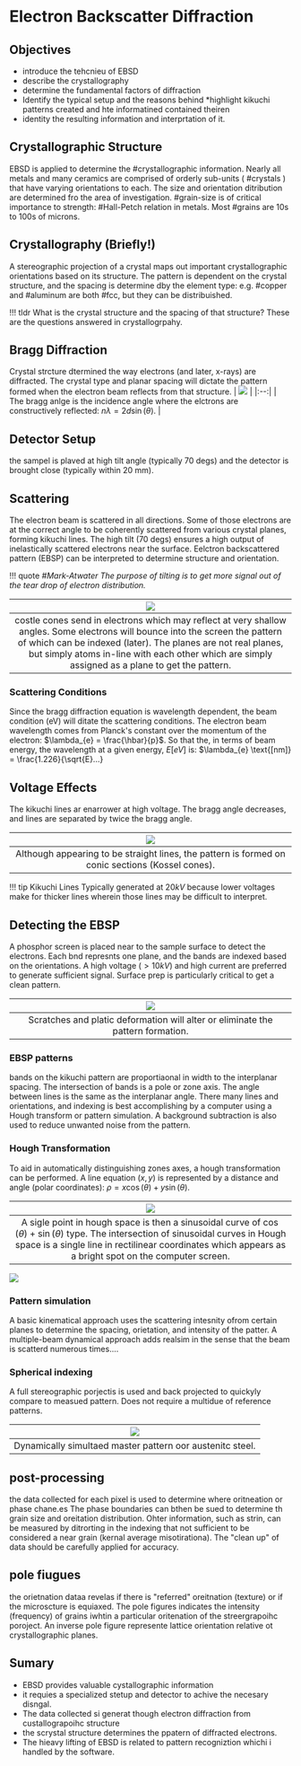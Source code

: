 <!-- 20220919T13:10 -->
# Electron Backscatter Diffraction

## Objectives
- introduce the tehcnieu of EBSD
- describe the crystallography
- determine the fundamental factors of diffraction
- Identify the typical setup and the reasons behind *highlight kikuchi patterns created and hte informatined contained theiren
- identity the resulting information and interprtation of it.



## Crystallographic Structure
EBSD is applied to determine the #crystallographic information.
Nearly all metals and many ceramics are comprised of orderly sub-units ( #crystals ) that have varying orientations to each.
The size and orientation ditribution are determined fro the area of investigation.
#grain-size is of critical importance to strength: #Hall-Petch relation in metals.
Most #grains are 10s to 100s of microns.



## Crystallography (Briefly!)
A stereographic projection of a crystal maps out important crystallographic orientations based on its structure.
The pattern is dependent on the crystal structure, and the spacing is determine dby the element type: e.g. #copper and #aluminum are both #fcc, but they can be distribuished.

!!! tldr What is the crystal structure and the spacing of that structure?
    These are the questions answered in crystallogrpahy.



## Bragg Diffraction
Crystal strcture dtermined the way electrons (and later, x-rays) are diffracted.
The crystal type and planar spacing will dictate the pattern formed when the electron beam reflects from that structure.
| ![](../../attachments/electron-backscatter-diffraction/bragg_diffraction_220919_173206_EST.png) |
|:--:|
| The bragg anlge is the incidence angle where the elctrons are constructively reflected: $n\lambda = 2d\sin(\theta)$. |



## Detector Setup
the sampel is plaved at high tilt angle (typically 70 degs) and the detector is brought close (typically within 20 mm).



## Scattering
The electron beam is scattered in all directions.
Some of those electrons are at the correct angle to be coherently scattered from various crystal planes, forming kikuchi lines.
The high tilt (70 degs) ensures a high output of inelastically scattered electrons near the surface.
Eelctron backscattered pattern (EBSP) can be interpreted to determine structure and orientation.

!!! quote <cite> #Mark-Atwater
    The purpose of tilting is to get more signal out of the tear drop of electron distribution.

| ![](../../../attachments/electron-backscatter-diffraction/scattering_220919_174036_EST.png) |
|:--:|
| costle cones send in electrons which may reflect at very shallow angles. Some electrons will bounce into the screen the pattern of which can be indexed (later). The planes are not real planes, but simply atoms in-line with each other which are simply assigned as a plane to get the pattern. |


### Scattering Conditions
Since the bragg diffraction equation is wavelength dependent, the beam condition (eV) will ditate the scattering conditions.
The electron beam wavelength comes from Planck's constant over the momentum of the electron: $\lambda_{e} = \frac{\hbar}{p}$.
So that the, in terms of beam energy, the wavelength at a given energy, $E [eV]$ is: $\lambda_{e} \text{[nm]} = \frac{1.226}{\sqrt{E}...}



## Voltage Effects
The kikuchi lines ar enarrower at high voltage.
The bragg angle decreases, and lines are separated by twice the bragg angle.

| ![](../../../attachments/electron-backscatter-diffraction/kikuchi_lines_220919_174554_EST.png) |
|:--:|
| Although appearing to be straight lines, the pattern is formed on conic sections (Kossel cones). |

!!! tip Kikuchi Lines
    Typically generated at $20 kV$ because lower voltages make for thicker lines wherein those lines may be difficult to interpret.



## Detecting the EBSP
A phosphor screen is placed near to the sample surface to detect the electrons.
Each bnd represnts one plane, and the bands are indexed based on the orientations.
A high voltage ($>10 kV$) and high current are preferred to generate sufficient signal.
Surface prep is particularly critical to get a clean pattern.

| ![](../../../attachments/electron-backscatter-diffraction/detecting_the_ebsp_220919_174745_EST.png) |
|:--:|
| Scratches and platic deformation will alter or eliminate the pattern formation. |


### EBSP patterns
bands on the kikuchi pattern are proportiaonal in width to the interplanar spacing.
The intersection of bands is a pole or zone axis.
The angle between lines is the same as the interplanar angle.
There many lines and orientations, and indexing is best accomplishing by a computer using a Hough transform or pattern simulation.
A background subtraction is also used to reduce unwanted noise from the pattern.


### Hough Transformation
To aid in automatically distinguishing zones axes, a hough transformation can be performed.
A line equation $(x, y)$ is represented by a distance and angle (polar coordinates): $\rho = x\cos(\theta) + y\sin(\theta)$.

| ![](../../../attachments/electron-backscatter-diffraction/hough_transformation_220919_175218_EST.png) |
|:--:|
| A sigle point in hough space is then a sinusoidal curve of $\cos(\theta) + \sin(\theta)$ type. The intersection of sinusoidal curves in Hough space is a single line in rectilinear coordinates which appears as a bright spot on the computer screen. |

![](../../../attachments/electron-backscatter-diffraction/hough_transformation_example_220919_175429_EST.png)


### Pattern simulation
A basic kinematical approach uses the scattering intesnity ofrom certain planes to determine the spacing, orietation, and intensity of the patter.
A multiple-beam dynamical approach adds realsim in the sense that the beam is scatterd numerous times....



### Spherical indexing
A full stereographic porjectis is used and back projected to quickyly compare to measued pattern.
Does not require a multidue of reference patterns.

| ![](../../attachments/electron-backscatter-diffraction/spherical_indexing_220919_175700_EST.png) |
|:--:|
| Dynamically simultaed master pattern oor austenitc steel. |


## post-processing
the data collected for each pixel is used to determine where oritneation or phase chane.es
The phase boundaries can bthen be sued to determine th grain size and oreitation distribution.
Ohter information, such as strin, can be measured by ditrorting in the indexing that not sufficient to be considered a near grain (kernal average misotirationa).
The "clean up" of data should be carefully applied for accuracy.

## pole fiugues
the orietnation dataa revelas if there is "referred" oreitnation (texture) or if the microscture is equiaxed.
The pole figures indicates the intensity (frequency) of grains iwhtin a particular oritenation of the streergrapoihc poroject.
An inverse pole figure represente lattice orientation relative ot crystallographic planes.


## Sumary
- EBSD provides valuable cystallographic information
- it requies a specialized stetup and detector to achive the necesary disngal.
- The data collected si generat though electron diffraction from custallograpoihc structure
- the scrystal structure determines the ppatern of diffracted electrons.
- The hieavy lifting of EBSD is related to pattern recogniztion whichi i handled by the software.

